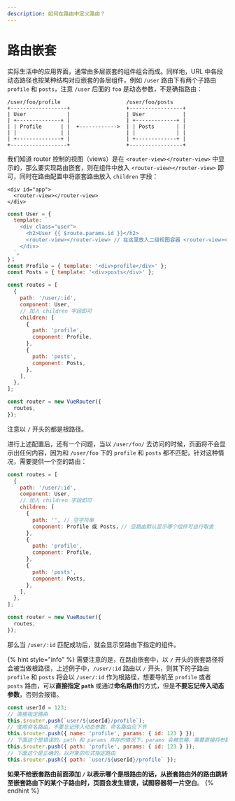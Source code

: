 ```yaml
---
description: 如何在路由中定义路由？
---
```


# 路由嵌套

实际生活中的应用界面，通常由多层嵌套的组件组合而成。同样地，URL 中各段动态路径也按某种结构对应嵌套的各层组件，例如 `/user` 路由下有两个子路由 `profile` 和 `posts`，注意 `/user` 后面的 `foo` 是动态参数，不是确指路由：

```text
/user/foo/profile                     /user/foo/posts
+------------------+                  +-----------------+
| User             |                  | User            |
| +--------------+ |                  | +-------------+ |
| | Profile      | |  +------------>  | | Posts       | |
| |              | |                  | |             | |
| +--------------+ |                  | +-------------+ |
+------------------+                  +-----------------+
```

我们知道 router 控制的视图（views）是在 `<router-view></router-view>` 中显示的，那么要实现路由嵌套，则在组件中放入 `<router-view></router-view>` 即可，同时在路由配置中将嵌套路由放入 `children` 字段：

```markup
<div id="app">
  <router-view></router-view>
</div>
```

```javascript
const User = {
  template: `
    <div class="user">
      <h2>User {{ $route.params.id }}</h2>
      <router-view></router-view> // 在这里放入二级视图容器 <router-view></router-view>
    </div>
  `，
}；
const Profile = { template: '<div>profile</div>' };
const Posts = { template: '<div>posts</div>' };

const routes = [
  {
    path: '/user/:id',
    component: User,
    // 加入 children 字段即可
    children: [
      {
        path: 'profile',
        component: Profile,
      },
      {
        path: 'posts',
        component: Posts,
      },
    ],
  },
];

const router = new VueRouter({
  routes,
});
```

注意以 `/` 开头的都是根路径。

进行上述配置后，还有一个问题，当以 `/user/foo/` 去访问的时候，页面将不会显示出任何内容，因为和 `/user/foo` 下的 `profile` 和 `posts` 都不匹配，针对这种情况，需要提供一个空的路由：

```javascript
const routes = [
  {
    path: '/user/:id',
    component: User,
    // 加入 children 字段即可
    children: [
      {
        path: '', // 空字符串
        component: Profile 或 Posts，// 空路由默认显示哪个组件可自行取舍
      },
      {
        path: 'profile',
        component: Profile,
      },
      {
        path: 'posts',
        component: Posts,
      },
    ],
  },
];

const router = new VueRouter({
  routes,
});
```

那么当 `/user/:id` 匹配成功后，就会显示空路由下指定的组件。

{% hint style="info" %}
需要注意的是，在路由嵌套中，以 **`/`** 开头的嵌套路径将会被当做根路径，上述例子中，`/user/:id` 路由以 `/` 开头，则其下的子路由 `profile` 和 `posts` 将会以 `/user/:id` 作为根路径，想要导航至 `profile` 或者 `posts` 路由，可以**直接指定 `path`** 或通过**命名路由**的方式，但是**不要忘记传入动态参数**，否则会报错。

```javascript
const userId = 123;
// 直接指定路由
this.$router.push(`user/${userId}/profile`);
// 使用命名路由，不要忘记传入动态参数，命名路由见下节
this.$router.push({ name: 'profile', params: { id: 123 } });
// 下面这个是错误的。path 和 params 共存的情况下，params 会被忽略，需要直接将参数拼接到 path 后面
this.$router.push({ path: 'profile', params: { id: 123 } });
// 下面这个是正确的。以对象的形式指定路由
this.$router.push({ path: `user/${userId}/profile` });
```

**如果不给嵌套路由前面添加 `/` 以表示哪个是根路由的话，从嵌套路由外的路由跳转至嵌套路由下的某个子路由时，页面会发生错误，试图容器将一片空白**。
{% endhint %}

